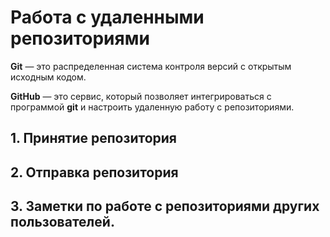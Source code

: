 # Работа с удаленными репозиториями
**Git** — это распределенная система контроля версий с открытым исходным кодом.

**GitHub** — это сервис, который позволяет интегрироваться с программой **git** и настроить удаленную работу с репозиториями.
## 1. Принятие репозитория

## 2. Отправка репозитория

## 3. Заметки по работе с репозиториями других пользователей.
